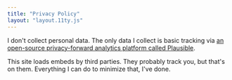 ```yaml
---
title: "Privacy Policy"
layout: "layout.11ty.js"
---
```


I don't collect personal data. The only data I collect is basic tracking via [an open-source privacy-forward analytics platform called Plausible](https://plausible.io/about). 

This site loads embeds by third parties. They probably track you, but that's on them. Everything I can do to minimize that, I've done. 
